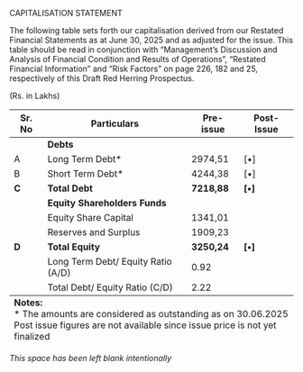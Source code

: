 CAPITALISATION STATEMENT

The following table sets forth our capitalisation derived from our Restated Financial Statements as at June 30, 2025 and as adjusted for the issue. This table should be read in conjunction with “Management’s Discussion and Analysis of Financial Condition and Results of Operations”, “Restated Financial Information” and “Risk Factors” on page 226, 182 and 25, respectively of this Draft Red Herring Prospectus.

(Rs. in Lakhs)

<table><thead><tr><th>Sr. No</th><th>Particulars</th><th>Pre-issue</th><th>Post-Issue</th></tr></thead><tbody><tr><td></td><td><strong>Debts</strong></td><td></td><td></td></tr><tr><td>A</td><td>Long Term Debt*</td><td>2974,51</td><td>[•]</td></tr><tr><td>B</td><td>Short Term Debt*</td><td>4244,38</td><td>[•]</td></tr><tr><td><strong>C</strong></td><td><strong>Total Debt</strong></td><td><strong>7218,88</strong></td><td><strong>[•]</strong></td></tr><tr><td></td><td><strong>Equity Shareholders Funds</strong></td><td></td><td></td></tr><tr><td></td><td>Equity Share Capital</td><td>1341,01</td><td></td></tr><tr><td></td><td>Reserves and Surplus</td><td>1909,23</td><td></td></tr><tr><td><strong>D</strong></td><td><strong>Total Equity</strong></td><td><strong>3250,24</strong></td><td><strong>[•]</strong></td></tr><tr><td></td><td>Long Term Debt/ Equity Ratio (A/D)</td><td>0.92</td><td></td></tr><tr><td></td><td>Total Debt/ Equity Ratio (C/D)</td><td>2.22</td><td></td></tr></tbody><tfoot><tr><td colspan="4"><strong>Notes:</strong><br/>* The amounts are considered as outstanding as on 30.06.2025<br/>Post issue figures are not available since issue price is not yet finalized</td></tr></tfoot></table>

*This space has been left blank intentionally*